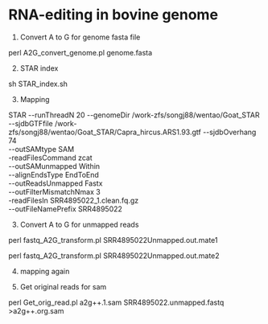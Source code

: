 # RNA-editing in bovine genome

1. Convert A to G for genome fasta file

perl A2G_convert_genome.pl genome.fasta


2. STAR index

sh STAR_index.sh


3. Mapping

STAR --runThreadN 20 --genomeDir /work-zfs/songj88/wentao/Goat_STAR --sjdbGTFfile /work-zfs/songj88/wentao/Goat_STAR/Capra_hircus.ARS1.93.gtf --sjdbOverhang 74 \
--outSAMtype SAM \
-readFilesCommand zcat \
--outSAMunmapped Within \
--alignEndsType EndToEnd \
--outReadsUnmapped Fastx \
--outFilterMismatchNmax 3 \
-readFilesIn SRR4895022_1.clean.fq.gz \
--outFileNamePrefix SRR4895022


3. Convert A to G for unmapped reads 

perl fastq_A2G_transform.pl SRR4895022Unmapped.out.mate1

perl fastq_A2G_transform.pl SRR4895022Unmapped.out.mate2


4. mapping again


5. Get original reads for sam

perl Get_orig_read.pl a2g++.1.sam SRR4895022.unmapped.fastq >a2g++.org.sam
